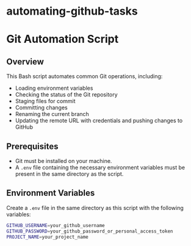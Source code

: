 # automating-github-tasks

# Git Automation Script

## Overview

This Bash script automates common Git operations, including:
- Loading environment variables
- Checking the status of the Git repository
- Staging files for commit
- Committing changes
- Renaming the current branch
- Updating the remote URL with credentials and pushing changes to GitHub

## Prerequisites

- Git must be installed on your machine.
- A `.env` file containing the necessary environment variables must be present in the same directory as the script.

## Environment Variables

Create a `.env` file in the same directory as this script with the following variables:

```bash
GITHUB_USERNAME=your_github_username
GITHUB_PASSWORD=your_github_password_or_personal_access_token
PROJECT_NAME=your_project_name
```


